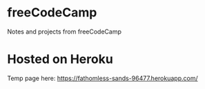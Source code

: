 # freeCodeCamp
Notes and projects from freeCodeCamp

# Hosted on Heroku
Temp page here: https://fathomless-sands-96477.herokuapp.com/
